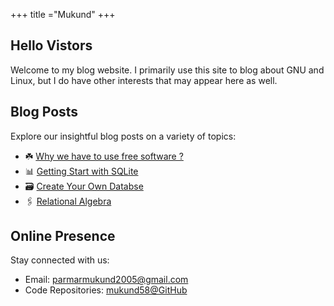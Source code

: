 +++
title ="Mukund"
+++

## Hello Vistors
Welcome to my blog website. I primarily use this site to blog about GNU and Linux, but I do have other interests that may appear here as well.

>  <div id="quoteDisplay"></div> 
## Blog Posts

Explore our insightful blog posts on a variety of topics:

- ☘️  [Why we have to use free software ?](./blog/why-free-software-is-good)
- 📊  [Getting Start with SQLite](./blog/introduction-to-database-with-sql)
- 🗃  [Create Your Own Databse](./blog/creating-our-own-database)
- 🖇️  [Relational Algebra](./blog/relational-algebra/)

## Online Presence

Stay connected with us:

- Email: [parmarmukund2005@gmail.com](mailto:parmarmukund2005@gmail.com)
- Code Repositories: [mukund58@GitHub](https://github.com/mukund58)

